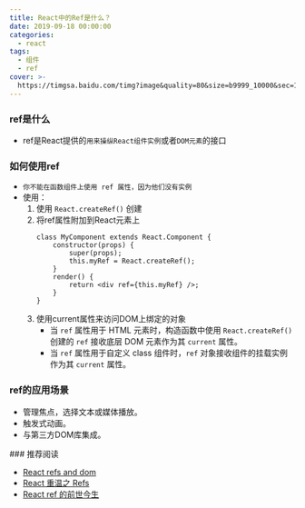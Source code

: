 ```yaml
---
title: React中的Ref是什么？
date: 2019-09-18 00:00:00
categories:
  - react
tags:
  - 组件
  - ref
cover: >-
  https://timgsa.baidu.com/timg?image&quality=80&size=b9999_10000&sec=1570615514153&di=6f99e51380c6212468e4565b6321a633&imgtype=0&src=http%3A%2F%2Fpic4.zhimg.com%2Fv2-38bdac71902e51febd1ab576a32c0616_1200x500.jpg
---
```


### ref是什么

- ref是React提供的`用来操纵React组件实例`或者`DOM元素`的接口

### 如何使用ref

- `你不能在函数组件上使用 ref 属性，因为他们没有实例`
- 使用：
    1. 使用 `React.createRef()` 创建
    2. 将ref属性附加到React元素上
        ```
        class MyComponent extends React.Component {
            constructor(props) {
                super(props);
                this.myRef = React.createRef();
            }
            render() {
                return <div ref={this.myRef} />;
            }
        }
        ```   
    3. 使用current属性来访问DOM上绑定的对象
        - 当 `ref` 属性用于 HTML 元素时，构造函数中使用 `React.createRef()` 创建的 `ref` 接收底层 DOM 元素作为其 `current` 属性。
        - 当 `ref` 属性用于自定义 class 组件时，`ref` 对象接收组件的挂载实例作为其 `current` 属性。

### ref的应用场景

- 管理焦点，选择文本或媒体播放。
- 触发式动画。
- 与第三方DOM库集成。

### 推荐阅读
- [React refs and dom](https://zh-hans.reactjs.org/docs/refs-and-the-dom.html)
- [React 重温之 Refs](https://segmentfault.com/a/1190000015113359)
- [React ref 的前世今生](https://zhuanlan.zhihu.com/p/40462264)
